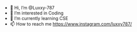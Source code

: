 - 👋 Hi, I’m @Luxxy-787
- 👀 I’m interested in Coding 
- 🌱 I’m currently learning CSE
- 📫 How to reach me https://www.instagram.com/luxxy787/

<!---
Luxxy-787/Luxxy-787 is a ✨ special ✨ repository because its `README.md` (this file) appears on your GitHub profile.
You can click the Preview link to take a look at your changes.
--->
